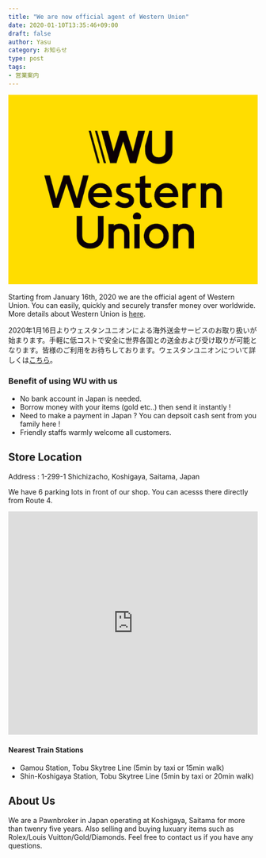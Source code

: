 ```yaml
---
title: "We are now official agent of Western Union"
date: 2020-01-10T13:35:46+09:00
draft: false
author: Yasu
category: お知らせ
type: post
tags:
- 営業案内
---
```

![](_title.png)

Starting from January 16th, 2020 we are the official agent of Western Union. You can easily, quickly and securely transfer money over worldwide. More details about Western Union is [here](https://www.westernunion.com/jp/en/home.html).

2020年1月16日よりウェスタンユニオンによる海外送金サービスのお取り扱いが始まります。手軽に低コストで安全に世界各国との送金および受け取りが可能となります。皆様のご利用をお待ちしております。ウェスタンユニオンについて詳しくは[こちら](https://www.westernunion.com/jp/ja/home.html)。

### Benefit of using WU with us

- No bank account in Japan is needed.
- Borrow money with your items (gold etc..) then send it instantly !
- Need to make a payment in Japan ? You can depsoit cash sent from you family here !
- Friendly staffs warmly welcome all customers.

## Store Location

Address : 1-299-1 Shichizacho, Koshigaya, Saitama, Japan

We have 6 parking lots in front of our shop. You can acesss there directly from Route 4.

<iframe width="100%" height="450" frameborder="0" style="border:0"
    src="https://www.google.com/maps/embed/v1/place?key=AIzaSyCE_50Di0FMOTtZYL19KuwCFq-SD8OF2bU&q=質イコー"
    allowfullscreen>
</iframe>

#### Nearest Train Stations

- Gamou Station, Tobu Skytree Line (5min by taxi or 15min walk)
- Shin-Koshigaya Station, Tobu Skytree Line (5min by taxi or 20min walk)

## About Us

We are a Pawnbroker in Japan operating at Koshigaya, Saitama for more than twenry five years. Also selling and buying luxuary items such as Rolex/Louis Vuitton/Gold/Diamonds. Feel free to contact us if you have any questions.
